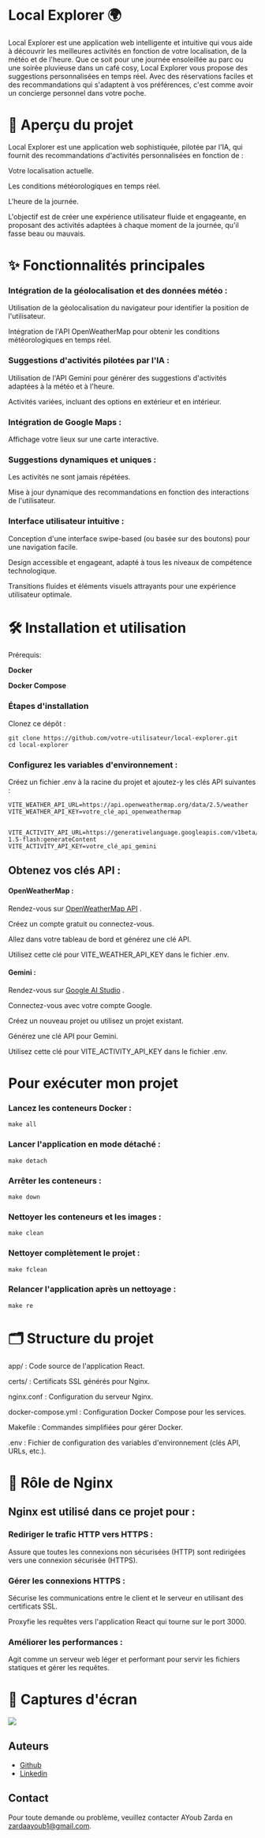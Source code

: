 # Local Explorer 🌍

Local Explorer est une application web intelligente et intuitive qui vous aide à découvrir les meilleures activités en fonction de votre localisation, de la météo et de l'heure. Que ce soit pour une journée ensoleillée au parc ou une soirée pluvieuse dans un café cosy, Local Explorer vous propose des suggestions personnalisées en temps réel. Avec des réservations faciles et des recommandations qui s'adaptent à vos préférences, c'est comme avoir un concierge personnel dans votre poche.

 # 🚀 Aperçu du projet

Local Explorer est une application web sophistiquée, pilotée par l'IA, qui fournit des recommandations d'activités personnalisées en fonction de :

Votre localisation actuelle.

Les conditions météorologiques en temps réel.

L'heure de la journée.

L'objectif est de créer une expérience utilisateur fluide et engageante, en proposant des activités adaptées à chaque moment de la journée, qu'il fasse beau ou mauvais.


 # ✨ Fonctionnalités principales
 ### Intégration de la géolocalisation et des données météo :

Utilisation de la géolocalisation du navigateur pour identifier la position de l'utilisateur.

Intégration de l'API OpenWeatherMap pour obtenir les conditions météorologiques en temps réel.

 ### Suggestions d'activités pilotées par l'IA :

Utilisation de l'API Gemini pour générer des suggestions d'activités adaptées à la météo et à l'heure.

Activités variées, incluant des options en extérieur et en intérieur.

 ### Intégration de Google Maps :

Affichage votre lieux  sur une carte interactive.


 ### Suggestions dynamiques et uniques :

Les activités ne sont jamais répétées.

Mise à jour dynamique des recommandations en fonction des interactions de l'utilisateur.

 ### Interface utilisateur intuitive :

Conception d'une interface swipe-based (ou basée sur des boutons) pour une navigation facile.

Design accessible et engageant, adapté à tous les niveaux de compétence technologique.

Transitions fluides et éléments visuels attrayants pour une expérience utilisateur optimale.


# 🛠️ Installation et utilisation

Prérequis:

**Docker**

**Docker Compose**


 ### Étapes d'installation

Clonez ce dépôt :


    git clone https://github.com/votre-utilisateur/local-explorer.git
    cd local-explorer

 ### Configurez les variables d'environnement :

Créez un fichier .env à la racine du projet et ajoutez-y les clés API suivantes :


    VITE_WEATHER_API_URL=https://api.openweathermap.org/data/2.5/weather
    VITE_WEATHER_API_KEY=votre_clé_api_openweathermap


    VITE_ACTIVITY_API_URL=https://generativelanguage.googleapis.com/v1beta/models/gemini-1.5-flash:generateContent
    VITE_ACTIVITY_API_KEY=votre_clé_api_gemini

 ## Obtenez vos clés API :

 #### OpenWeatherMap :

Rendez-vous sur  [OpenWeatherMap API](https://home.openweathermap.org/api_keys)  .

Créez un compte gratuit ou connectez-vous.

Allez dans votre tableau de bord et générez une clé API.

Utilisez cette clé pour VITE_WEATHER_API_KEY dans le fichier .env.

#### Gemini :

Rendez-vous sur [Google AI Studio](https://aistudio.google.com/apikey) .

Connectez-vous avec votre compte Google.

Créez un nouveau projet ou utilisez un projet existant.

Générez une clé API pour Gemini.

Utilisez cette clé pour VITE_ACTIVITY_API_KEY dans le fichier .env.


# Pour exécuter mon projet

### Lancez les conteneurs Docker :
    make all


### Lancer l'application en mode détaché :

    make detach
### Arrêter les conteneurs :

    make down
### Nettoyer les conteneurs et les images :
    make clean
### Nettoyer complètement le projet :
    make fclean
### Relancer l'application après un nettoyage :

    make re


# 🗂️ Structure du projet
app/ : Code source de l'application React.

certs/ : Certificats SSL générés pour Nginx.

nginx.conf : Configuration du serveur Nginx.

docker-compose.yml : Configuration Docker Compose pour les services.

Makefile : Commandes simplifiées pour gérer Docker.

.env : Fichier de configuration des variables d'environnement (clés API, URLs, etc.).


 # 🔧 Rôle de Nginx
## Nginx est utilisé dans ce projet pour :

### Rediriger le trafic HTTP vers HTTPS :

Assure que toutes les connexions non sécurisées (HTTP) sont redirigées vers une connexion sécurisée (HTTPS).

### Gérer les connexions HTTPS :

Sécurise les communications entre le client et le serveur en utilisant des certificats SSL.

Proxyfie les requêtes vers l'application React qui tourne sur le port 3000.

### Améliorer les performances :

Agit comme un serveur web léger et performant pour servir les fichiers statiques et gérer les requêtes.

# 📸 Captures d'écran 

<img src="Local-Explorer.png" />




## Auteurs
- [Github](https://github.com/AyoubZarda/)
- [Linkedin](https://www.linkedin.com/in/zarda-ayoub/)

## Contact
Pour toute demande ou problème, veuillez contacter AYoub Zarda en zardaayoub1@gmail.com.